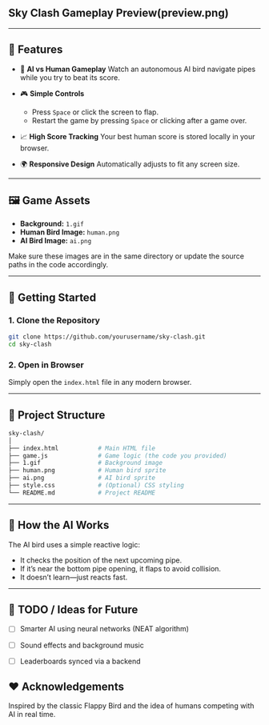 

## Sky Clash Gameplay Preview(preview.png)

---

## 🚀 Features

* 🧠 **AI vs Human Gameplay**
  Watch an autonomous AI bird navigate pipes while you try to beat its score.

* 🎮 **Simple Controls**

  * Press `Space` or click the screen to flap.
  * Restart the game by pressing `Space` or clicking after a game over.

* 📈 **High Score Tracking**
  Your best human score is stored locally in your browser.

* 🌍 **Responsive Design**
  Automatically adjusts to fit any screen size.

---

## 🖼️ Game Assets

* **Background:** `1.gif`
* **Human Bird Image:** `human.png`
* **AI Bird Image:** `ai.png`

Make sure these images are in the same directory or update the source paths in the code accordingly.

---

## 🔧 Getting Started

### 1. Clone the Repository

```bash
git clone https://github.com/yourusername/sky-clash.git
cd sky-clash
```

### 2. Open in Browser

Simply open the `index.html` file in any modern browser.

---

## 📁 Project Structure

```bash
sky-clash/
│
├── index.html           # Main HTML file
├── game.js              # Game logic (the code you provided)
├── 1.gif                # Background image
├── human.png            # Human bird sprite
├── ai.png               # AI bird sprite
├── style.css            # (Optional) CSS styling
└── README.md            # Project README
```

---

## 🤖 How the AI Works

The AI bird uses a simple reactive logic:

* It checks the position of the next upcoming pipe.
* If it’s near the bottom pipe opening, it flaps to avoid collision.
* It doesn’t learn—just reacts fast.

---

## 📌 TODO / Ideas for Future

* [ ] Smarter AI using neural networks (NEAT algorithm)
* [ ] Sound effects and background music
* [ ] Leaderboards synced via a backend



## ❤️ Acknowledgements

Inspired by the classic Flappy Bird and the idea of humans competing with AI in real time.
